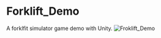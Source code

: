 # Forklift_Demo
A forklfit simulator game demo with Unity.
![Froklift_Demo](https://user-images.githubusercontent.com/39819428/170290814-49d7a798-8c57-4b05-8683-78f3be2a3f63.jpg)

